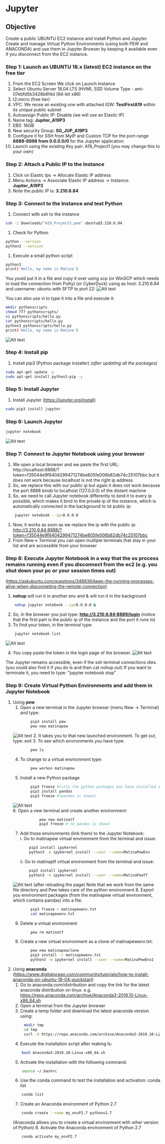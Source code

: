 # Jupyter
## Objective 
Create a public UBUNTU EC2 instance and install Python and Jupyter. 
Create and manage Virtual Python Environments (using both PEW and ANACONDA) and use them in Jupyter Browser by keeping it available even if you disconnect from the EC2 instance.

### Step 1: Launch an UBUNTU 18.x (latest) EC2 instance on the free tier
1. From the EC2 Screen We click on Launch Instance
2. Select Ubuntu Server 18.04 LTS (HVM), SSD Volume Type - ami-07ebfd5b3428b6f4d (64-bit x86) 
3. t2.micro (free tier)
4. VPC: We reuse an existing one with attached IGW: **TestFirstA19** within its unique public subnet
5. Autoassign Public IP: Disable (we will use an Elastic IP)
6. Name tag: **Jupiter_A19P3**
7. EBS: 16GB
8. New security Group: **SG_JUP_A19P3**
9. Configure it for SSH from MyIP and Custom TCP for the port-range **8888-8898 from 0.0.0.0/0** for the Jupyter application		
10. Launch using the existing Key pair: A19_Project1 (you may change this to your own)

### Step 2: Attach a Public IP to the Instance
1. Click on Elastic Ips -> Allocate Elastic IP address
2. Menu Actions -> Associate Elastic IP address -> Instance: **Jupiter_A19P3**
3. Note the public IP is: **3.210.6.84**

### Step 3: Connect to the Instance and test Python
1. Connect with ssh to the instance
```sh 
ssh -i Downloads/"A19_Project1.pem" ubuntu@3.210.6.84
```
1. Check for Python
```sh 
python --version
python3 --version
```
1. Execute a small python script
```sh 
python3
print('Hello, my name is Matina')
```
You yould put it in a file and copy it over using scp (or WinSCP which needs to load the connection from Putty) (or CyberDuck)
using as host: 3.210.6.84 and username: ubuntu with SFTP to port 22:
![Alt text](pics/CyberDuck.png?raw=true "CyberDuck")

You can also use vi to type it into a file and execute it:
```sh 
mkdir pythonscripts
chmod 777 pythonscripts/
vi pythonscripts/hello.py
cat pythonscripts/hello.py
python3 pythonscripts/hello.py
print('Hello, my name is Matina')
```
![Alt text](pics/pythontest.png?raw=true "pythontest")
		
### Step 4: Install pip    
1. Install pip3 (Python package installer) *(after updating all the packages)*
```sh 
sudo apt-get update -y
sudo apt-get install python3-pip -y
```

### Step 5: Install Jupyter
1. Install Jupyter (https://jupyter.org/install)
```sh 
sudo pip3 install jupyter
```
### Step 6: Launch Jupyter
```sh 
jupyter notebook
```
![Alt text](pics/LaunchJupyterNotebook.png?raw=true "LaunchJupyterNotebook")		
	
### Step 7: Connect to Jupyter Notebook using your browser
1. We open a local browser and we paste the first URL: http://localhost:8888/?token=f35044e9f6404299471274be805fe006b82db74c25107bbc but it does not work because localhost is not the right ip address
1. So, we replace this with our public ip but again it does not work because the port 8888 binds to localhost (127.0.0.0) of the distant machine
1. So, we need to call Jupyter notebook differently to bind it to every ip possible, which makes it bind to the private ip of the instance, which is automatically connected in the background to ist public ip:
```sh 
	jupyter notebook --ip=0.0.0.0
```
1. Now, it works as soon as we replace the ip with the public ip: http://3.210.6.84:8888/?token=f35044e9f6404299471274be805fe006b82db74c25107bbc
1. From New-> Terminal you can open multiple terminals that stay in your list and are accessible from your browser

### Step 8: Execute Jupyter Notebook in a way that the os process remains running even if you disconnect from the ec2 (e.g. you shut down your pc or your session times out)
(https://askubuntu.com/questions/348836/keep-the-running-processes-alive-when-disconneting-the-remote-connection)
1. **nohup** will run it in another env and & will run it in the background
```sh 
	nohup jupyter notebook --ip=0.0.0.0 &		
```
2. So, in the browser you just type: **http://3.210.6.84:8889/login**  (notice that the first part is the public ip of the instance and the port it runs to)
3. To find your token, in the terminal type: 
```sh
	jupyter notebook list
```
![Alt text](pics/JupiterNohup.png?raw=true "JupiterNohup")

4. You copy paste the token in the login page of the browser. 
![Alt text](pics/JupyterLoggedIN.png?raw=true "JupyterLoggedIN")

The Jupyter remains accessible, even if the ssh terminal connections dies. 
(you could also find it if you do ls and then cat nohup.out)
If you want to terminate it, you need to type:  "jupyter notebook stop"

### Step 9: Create Virtual Python Environments and add them in Jupyter Notebook
1. Using **pew**
	1. Open a new terminal in the Jupyter browser (menu New -> Terminal) and type:
	```sh
			pip3 install pew
			pew new matinapew
	```
	![Alt text](pics/matinapew.png?raw=true "matinapew")
	2. It takes you to that new launched environment. To get out, type: exit
	3. To see which environments you have type: 
	```sh
			pew ls
	```
	4. To change to a virtual environment type:
	```sh
			pew workon matinapew
	```
	5. Install a new Python package
	```sh
	 		pip3 freeze #lists the python packages you have installed in your environment
			pip3 install pandas
			pip3 freeze #(pandas is shown)
	```
	![Alt text](pics/withpandas.png?raw=true "withpandas")	
	6. Open a new terminal and create another environment:
	```sh
				pew new matinatf
				pip3 freeze # no pandas is shown
	```
	7. Add those environments (link them) to the Jupyter Notebook:	
		i. Go to matinapew virtual environment from the terminal and issue: 
		```sh
			pip3 install ipykernel
			python3 -m ipykernel install --user --name=MatinaPewEnv
		```
		ii. Go to matinaptf virtual environment from the terminal and issue: 
		```sh
			pip3 install ipykernel
			python3 -m ipykernel install --user --name=MatinaPewTf
		```
	![Alt text](pics/VEnvs.png?raw=true "VEnvs")
	(after reloading the page)
	Note that we work from the same file directory and Pew takes care of the python environment
	8. Export you environment packages (from the matinapew virtual environment, which contains pandas) into a file:
	```sh
			pip3 freeze > matinapewenv.txt
			cat matinapewenv.txt
	```
	9. Delete a virtual environment
	```sh
			pew rm matinatf
	```
	9. Create a new virtual environment as a clone of matinapewenv.txt:
	```sh
			pew new matinapewclone
			pip3 install -r matinapewenv.txt
			python3 -m ipykernel install --user --name=MatinaPewEnv2
	```
2. Using **anaconda**
(https://www.digitalocean.com/community/tutorials/how-to-install-anaconda-on-ubuntu-18-04-quickstart)
	1. Go to anaconda.com/distribution and copy the link for the latest anaconda distribution on linux: 
	    e.g. https://repo.anaconda.com/archive/Anaconda3-2019.10-Linux-x86_64.sh
	2. Open a terminal from the Jupyter browser
	3. Create a temp folder and download the latest anaconda version using:
	```sh
		 mkdir tmp
		 cd tmp
		 curl -O https://repo.anaconda.com/archive/Anaconda3-2019.10-Linux-x86_64.sh
	```
	4. Execute the installation script after making ls:
	```sh
		bash Anaconda3-2019.10-Linux-x86_64.sh
	```
	5. Activate the installation with the following command: 
	```sh
		source ~/.bashrc
	```
	6. Use the conda command to test the installation and activation: conda list
	```sh
		conda list
	```
	7. Create an Anaconda environment of Python 2.7
	```sh
		conda create --name my_envP2.7 python=2.7
	```
	(Anaconda allows you to create a virtual environment with other version of Python)
	8. Activate the Anaconda environment of Python 2.7
	```sh
		conda activate my_envP2.7
	```

		

